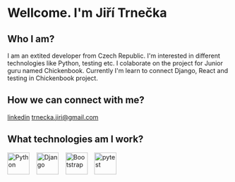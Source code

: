 # Wellcome. I'm Jiří Trnečka
## Who I am?
I am an extited developer from Czech Republic. I'm interested in different technologies like Python, testing etc.
I colaborate on the project for Junior guru named Chickenbook.
Currently I'm learn to connect Django, React and testing in Chickenbook project.
## How we can connect with me?
[linkedin](www.linkedin.com/in/jiritrnecka)
trnecka.jiri@gmail.com
## What technologies am I work?
[<img src="https://s3.dualstack.us-east-2.amazonaws.com/pythondotorg-assets/media/community/logos/python-logo-only.png" height="50" alt="Python">](https://www.python.org/)
&nbsp;&nbsp;
[<img src="https://static.djangoproject.com/img/logos/django-logo-positive.png" height="50" alt="Django">](https://www.djangoproject.com/)
&nbsp;&nbsp;
[<img src="https://avatars.githubusercontent.com/u/2918581?s=200&v=4" height="50" alt="Bootstrap">](https://getbootstrap.com/)
&nbsp;&nbsp;
[<img src="https://docs.pytest.org/en/8.0.x/_static/pytest_logo_curves.svg" height="50" alt="pytest">](https://docs.pytest.org/en/8.0.x/)

